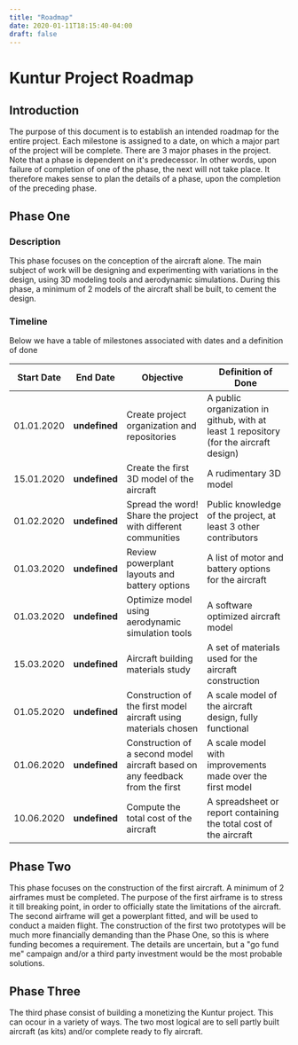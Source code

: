 ```yaml
---
title: "Roadmap"
date: 2020-01-11T18:15:40-04:00
draft: false
---
```


# Kuntur Project Roadmap

## Introduction

The purpose of this document is to establish an intended roadmap for the entire project. Each milestone is assigned to a date, on which a major part of the project will be complete. There are 3 major phases in the project. Note that a phase is dependent on it's predecessor. In other words, upon failure of completion of one of the phase, the next will not take place. It therefore makes sense to plan the details of a phase, upon the completion of the preceding phase.

## Phase One

### Description

This phase focuses on the conception of the aircraft alone. The main subject of work will be designing and experimenting with variations in the design, using 3D modeling tools and aerodynamic simulations. During this phase, a minimum of 2 models of the aircraft shall be built, to cement the design.

### Timeline

Below we have a table of milestones associated with dates and a definition of done

| Start Date | End Date | Objective | Definition of Done |
| -- | -- | -- | -- |
| 01.01.2020 | **undefined** | Create project organization and repositories | A public organization in github, with at least 1 repository (for the aircraft design)|
| 15.01.2020 | **undefined** | Create the first 3D model of the aircraft | A rudimentary 3D model|
| 01.02.2020 | **undefined** | Spread the word! Share the project with different communities | Public knowledge of the project, at least 3 other contributors |
| 01.03.2020 | **undefined** | Review powerplant layouts and battery options | A list of motor and battery options for the aircraft |
| 01.03.2020 | **undefined** | Optimize model using aerodynamic simulation tools | A software optimized aircraft model |
| 15.03.2020 | **undefined** | Aircraft building materials study | A set of materials used for the aircraft construction |
| 01.05.2020 | **undefined** | Construction of the first model aircraft using materials chosen | A scale model of the aircraft design, fully functional |
| 01.06.2020 | **undefined** | Construction of a second model aircraft based on any feedback from the first | A scale model with improvements made over the first model |
| 10.06.2020 | **undefined** | Compute the total cost of the aircraft | A spreadsheet or report containing the total cost of the aircraft

## Phase Two

This phase focuses on the construction of the first aircraft. A minimum of 2 airframes must be completed. The purpose of the first airframe is to stress it till breaking point, in order to officially state the limitations of the aircraft. The second airframe will get a powerplant fitted, and will be used to conduct a maiden flight. The construction of the first two prototypes will be much more financially demanding than the Phase One, so this is where funding becomes a requirement. The details are uncertain, but a "go fund me" campaign and/or a third party investment would be the most probable solutions.

## Phase Three

The third phase consist of building a monetizing the Kuntur project. This can ocour in a variety of ways. The two most logical are to sell partly built aircraft (as kits) and/or complete ready to fly aircraft.
